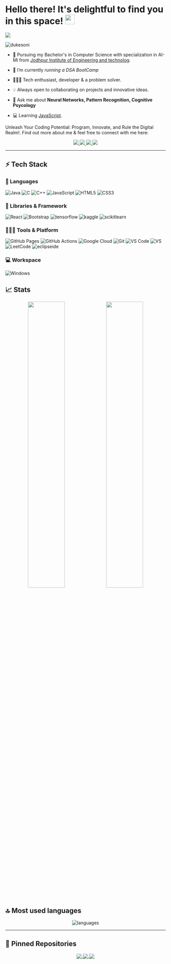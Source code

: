 # Hello there! It's delightful to find you in this space! <img src="/src/wave.gif" width="30px" height="30px">

<a href="https://dukessonii.github.io/Duke.Github.io/"><img src="/src/profile_banner.gif"></a>
<p align="left"> <img src="https://komarev.com/ghpvc/?username=dukesoni&label=Profile%20views&color=0e75b6&style=flat" alt="dukesoni"/> </p>


* 📖 Pursuing my Bachelor's in Computer Science with specialization in AI-Ml from [Jodhpur Institute of Engineering and technolog](https://www.jietjodhpur.ac.in/). 

* 👯 I’m currently *running a DSA BootCamp* 

* 🧑🏻‍💻 Tech enthusiast, developer & a problem solver. 

* 💡 Always open to collaborating on projects and innovative ideas. 

* 💬 Ask me about **Neural Networks, Pattern Recognition, Cognitive Psycology**

* 💻 Learning [JavaScript](https://www.w3schools.com/js/).

Unleash Your Coding Potential: Program, Innovate, and Rule the Digital Realm!. Find out more about me & feel free to connect with me here:

<p align="center">
	<a href="https://www.linkedin.com/in/duke-soni-ab0343226/">
		<img src="https://img.shields.io/badge/LinkedIn-0077B5?style=for-the-badge&logo=linkedin&logoColor=white" />
	</a>
	<a href="https://twitter.com/dukesoni_">
		<img src="https://img.shields.io/badge/Twitter-1DA1F2?style=for-the-badge&logo=twitter&logoColor=white" />
	</a>
  <a href="https://dukessonii.github.io/Duke.Github.io/">
		<img src="https://img.shields.io/badge/portfolio-1AA260?style=for-the-badge&logo=About.me&logoColor=white" />
<!-- 	</a>
	<a href="https://www.behance.net/m">
		<img src="https://img.shields.io/badge/Behance-0054F7?style=for-the-badge&logo=behance&logoColor=white" />
	</a>
	<a href="https://a/">
		<img src="https://img.shields.io/badge/bio.link-000000%7D?style=for-the-badge&logo=biolink&logoColor=white" />
	</a> -->
        <a href="mailto:dukesoni05@gmail.com">
		<img src="https://img.shields.io/badge/Gmail-D14836?style=for-the-badge&logo=gmail&logoColor=white" />
	</a>
</p>

---

## ⚡ Tech Stack

### 🚀 Languages

![Java](https://img.shields.io/badge/Java-ED8B00?style=for-the-badge&logo=java&logoColor=white)
![C](https://img.shields.io/badge/C-00599C?style=for-the-badge&logo=c&logoColor=white)
![C++](https://img.shields.io/badge/C%2B%2B-00599C?style=for-the-badge&logo=c%2B%2B&logoColor=white)
![JavaScript](https://img.shields.io/badge/JavaScript-323330?style=for-the-badge&logo=javascript&logoColor=F7DF1E)
![HTML5](https://img.shields.io/badge/HTML5-E34F26?style=for-the-badge&logo=html5&logoColor=white)
![CSS3](https://img.shields.io/badge/CSS3-1572B6?style=for-the-badge&logo=css3&logoColor=white)

### 🧩 Libraries & Framework

![React](https://img.shields.io/badge/React-20232A?style=for-the-badge&logo=react&logoColor=61DAFB)
![Bootstrap](https://img.shields.io/badge/Bootstrap-563D7C?style=for-the-badge&logo=bootstrap&logoColor=white)
![tensorflow](https://img.shields.io/badge/tensorflow-FC60A8?style=for-the-badge&logo=tensorflow)
![kaggle](https://img.shields.io/badge/kaggle-20BEFF?style=for-the-badge&logo=kaggle)
 ![scikitlearn](https://img.shields.io/badge/scikitlearn-F7931E?style=for-the-badge&logo=scikitlearn)
 
  
### 🧑🏻‍💻 Tools & Platform

![GitHub Pages](https://img.shields.io/badge/GitHub_Pages-100000?style=for-the-badge&logo=github&logoColor=white)
![GitHub Actions](https://img.shields.io/badge/GitHub_Actions-2088FF?style=for-the-badge&logo=github-actions&logoColor=white)
![Google Cloud](https://img.shields.io/badge/Google_Cloud-4285F4?style=for-the-badge&logo=google-cloud&logoColor=white)
![Git](https://img.shields.io/badge/Git-F05032?style=for-the-badge&logo=git&logoColor=white)
![VS Code](https://img.shields.io/badge/Visual_Studio_Code-0078D4?style=for-the-badge&logo=visual%20studio%20code&logoColor=white)
![VS](https://img.shields.io/badge/Visual_Studio-5C2D91?style=for-the-badge&logo=visual%20studio&logoColor=white)
![LeetCode](https://img.shields.io/badge/LeetCode-FFA116?style=for-the-badge&logo=LeetCode&color=525252)
![eclipseide](https://img.shields.io/badge/eclipseide-2C2255?style=for-the-badge&logo=google-eclipseide&logoColor=white)

	
### 💻 Workspace

![Windows](https://img.shields.io/badge/Windows-0078D6?style=for-the-badge&logo=windows&logoColor=white)

## 📈 Stats

<p align="center">
  <img width="48%" src="https://github-readme-stats.vercel.app/api?username=dukessonii&show_icons=true&hide_border=true&theme=radical"/>
  <img width="48%" src="https://github-readme-streak-stats.herokuapp.com/?user=dukessonii&hide_border=true&theme=radical" />
</p>


## 🔝 Most used languages

<p align="center">
  <img alt="languages" src="https://github-readme-stats.vercel.app/api/top-langs/?username=dukessonii&layout=compact&hide_border=true&theme=radical" />
</p>

---

## 📕 Pinned Repositories

<p align="center">
<a href="https://github.com/DukesSonii/Portfolio_website">
  <img align="center" src="https://github-readme-stats.vercel.app/api/pin/?username=dukessonii&repo=Portfolio_website&hide_border=true&theme=radical" />
</a>


<a href="https://github.com/DukesSonii/LinkedIn_Clone">
  <img align="center" src="https://github-readme-stats.vercel.app/api/pin/?username=dukessonii&repo=LinkedIn_Clone&hide_border=true&theme=radical" />
</a>

<a href="https://github.com/DukesSonii/LeetCode_BinaryTree">
  <img align="center" src="https://github-readme-stats.vercel.app/api/pin/?username=dukessonii&repo=LeetCode_BinaryTree&hide_border=true&theme=radical" />
</a>

</p>
